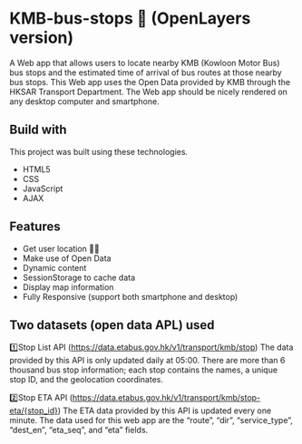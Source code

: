 # KMB-bus-stops 🚌 (OpenLayers version)
A Web app that allows users to locate nearby KMB (Kowloon Motor Bus) bus stops and the estimated time of arrival of bus routes at those nearby bus stops. This Web app uses the Open Data provided by KMB through the HKSAR Transport Department. The Web app should be nicely rendered on any desktop computer and smartphone.

## Build with
This project was built using these technologies.
- HTML5
- CSS
- JavaScript
- AJAX

## Features
- Get user location 🧍‍♂️
- Make use of Open Data
- Dynamic content
- SessionStorage to cache data
- Display map information
- Fully Responsive (support both smartphone and desktop)

## Two datasets (open data APL) used
1️⃣Stop List API (https://data.etabus.gov.hk/v1/transport/kmb/stop)
The data provided by this API is only updated daily at 05:00. There are more than 6 thousand bus stop information; each stop contains the names, a unique stop ID, and the geolocation coordinates.

2️⃣Stop ETA API (https://data.etabus.gov.hk/v1/transport/kmb/stop-eta/{stop_id})
The ETA data provided by this API is updated every one minute. The data used for this web app are the  “route”, “dir”, “service_type”, “dest_en”, “eta_seq”, and “eta” fields.

